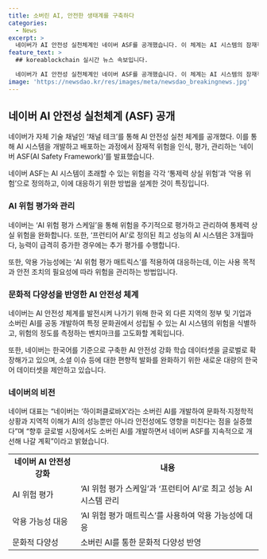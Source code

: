 ```yaml
---
title: 소버린 AI, 안전한 생태계를 구축하다
categories:
  - News
excerpt: >
  네이버가 AI 안전성 실천체계인 네이버 ASF를 공개했습니다. 이 체계는 AI 시스템의 잠재적 위험을 관리하고, 초래할 수 있는 '통제력 상실 위험'과 '악용 위험'을 정의하며 대응 방법을 제시합니다. 이를 위해 AI 위험 평가 스케일과 매트릭스를 활용하여 주기적으로 평가하고, 안전 조치를 통해 위험을 완화합니다. 또한, 한국어 데이터셋을 확장하고 소버린 AI를 개발하여 지역적 이해가 안전성에 미치는 영향을 강조하며, 네이버 ASF를 글로벌 시장에서도 개선할 계획입니다.
feature_text: >
  ## koreablockchain 실시간 뉴스 속보입니다.

  네이버가 AI 안전성 실천체계인 네이버 ASF를 공개했습니다. 이 체계는 AI 시스템의 잠재적 위험을 관리하고, 초래할 수 있는 '통제력 상실 위험'과 '악용 위험'을 정의하며 대응 방법을 제시합니다. 이를 위해 AI 위험 평가 스케일과 매트릭스를 활용하여 주기적으로 평가하고, 안전 조치를 통해 위험을 완화합니다. 또한, 한국어 데이터셋을 확장하고 소버린 AI를 개발하여 지역적 이해가 안전성에 미치는 영향을 강조하며, 네이버 ASF를 글로벌 시장에서도 개선할 계획입니다.
image: 'https://newsdao.kr/res/images/meta/newsdao_breakingnews.jpg'
---
```


<h2 data-ke-size="size26">네이버 AI 안전성 실천체계 (ASF) 공개</h2>

<p>네이버가 자체 기술 채널인 ‘채널 테크’를 통해 AI 안전성 실천 체계를 공개했다. 이를 통해 AI 시스템을 개발하고 배포하는 과정에서 잠재적 위험을 인식, 평가, 관리하는 ‘네이버 ASF(AI Safety Framework)’를 발표했습니다.</p>

<p data-ke-size="size16">네이버 ASF는 AI 시스템이 초래할 수 있는 위험을 각각 ‘통제력 상실 위험’과 ‘악용 위험’으로 정의하고, 이에 대응하기 위한 방법을 설계한 것이 특징입니다.</p>

<h3>AI 위험 평가와 관리</h3>

<p>네이버는 ‘AI 위험 평가 스케일’을 통해 위험을 주기적으로 평가하고 관리하여 통제력 상실 위험을 완화합니다. 또한, ‘프런티어 AI’로 정의된 최고 성능의 AI 시스템은 3개월마다, 능력이 급격히 증가한 경우에는 추가 평가를 수행합니다.</p>

<p data-ke-size="size16">또한, 악용 가능성에는 ‘AI 위험 평가 매트릭스’를 적용하여 대응하는데, 이는 사용 목적과 안전 조치의 필요성에 따라 위험을 관리하는 방법입니다.</p>

<h3>문화적 다양성을 반영한 AI 안전성 체계</h3>

<p>네이버는 AI 안전성 체계를 발전시켜 나가기 위해 한국 외 다른 지역의 정부 및 기업과 소버린 AI를 공동 개발하여 특정 문화권에서 성립될 수 있는 AI 시스템의 위험을 식별하고, 위험의 정도를 측정하는 벤치마크를 고도화할 계획입니다.</p>

<p data-ke-size="size16">또한, 네이버는 한국어를 기준으로 구축한 AI 안전성 강화 학습 데이터셋을 글로벌로 확장해가고 있으며, 소셜 이슈 등에 대한 편향적 발화를 완화하기 위한 새로운 대량의 한국어 데이터셋을 제안하고 있습니다.</p>

<h3>네이버의 비전</h3>

<p>네이버 대표는 “네이버는 ‘하이퍼클로바X’라는 소버린 AI를 개발하여 문화적·지정학적 상황과 지역적 이해가 AI의 성능뿐만 아니라 안전성에도 영향을 미친다는 점을 실증했다”며 “향후 글로벌 시장에서도 소버린 AI를 개발하면서 네이버 ASF를 지속적으로 개선해 나갈 계획”이라고 밝혔습니다.</p>

<table>
    <tr>
        <td style="text-align: center; height: 17px;"><b>네이버 AI 안전성 강화</b></td>
        <td style="text-align: center; height: 17px;"><b>내용</b></td>
    </tr>
    <tr>
        <td style="text-align: left;">AI 위험 평가</td>
        <td style="text-align: left;">‘AI 위험 평가 스케일’과 ‘프런티어 AI’로 최고 성능 AI 시스템 관리</td>
    </tr>
    <tr>
        <td style="text-align: left;">악용 가능성 대응</td>
        <td style="text-align: left;">‘AI 위험 평가 매트릭스’를 사용하여 악용 가능성에 대응</td>
    </tr>
    <tr>
        <td style="text-align: left;">문화적 다양성</td>
        <td style="text-align: left;">소버린 AI를 통한 문화적 다양성 반영</td>
    </tr>
</table>

<p data-ke-size="size16">&nbsp;</p>

